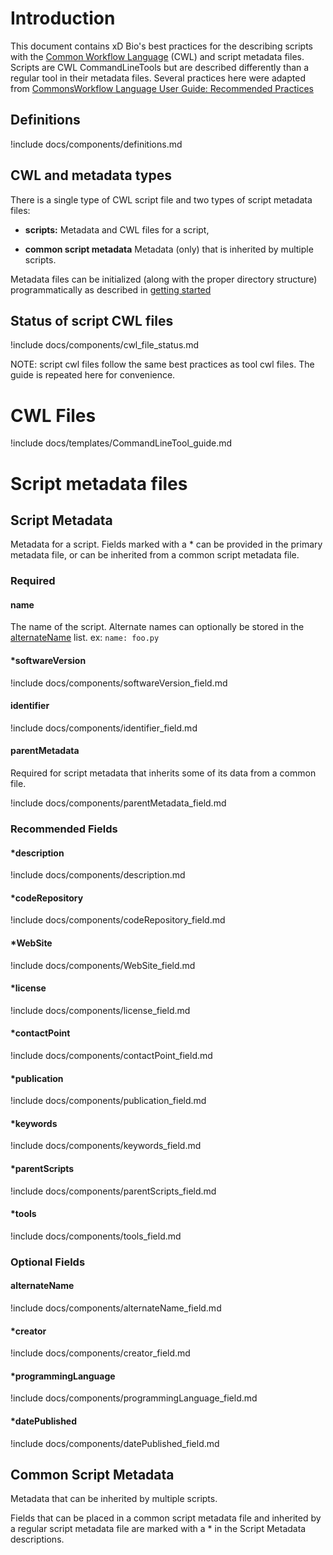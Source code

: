 
# Introduction

This document contains xD Bio's best practices for the describing scripts with the
[Common Workflow Language](https://github.com/common-workflow-language/common-workflow-language) (CWL) and script metadata files. Scripts are CWL CommandLineTools but are described differently than a regular tool in their metadata files.
Several practices here were adapted from 
[CommonsWorkflow Language User Guide: Recommended Practices](http://www.commonwl.org/user_guide/rec-practices/)

## Definitions

!include docs/components/definitions.md

## CWL and metadata types 

There is a single type of CWL script file and two types of script metadata files:

-  **scripts:** 
Metadata and CWL files for a script,

-  **common script metadata** 
 Metadata (only) that is inherited by multiple scripts.
 

Metadata files can be initialized (along with the proper directory structure) programmatically as described in [getting started](../docs/Getting_Started.md)

## Status of script CWL files

!include docs/components/cwl_file_status.md

NOTE: script cwl files follow the same best practices as tool cwl files. The guide is repeated here for convenience.

# CWL Files

!include docs/templates/CommandLineTool_guide.md

# Script metadata files

## Script Metadata

Metadata for a script. Fields marked with a \* can be provided in the primary metadata file, or can be inherited from a common script metadata file.

### Required

#### <a name="name1"><a/>name

The name of the script. Alternate names can optionally be stored in the [alternateName](#alternatename) list. 
ex: `name: foo.py`

#### \*softwareVersion

!include docs/components/softwareVersion_field.md

#### identifier

!include docs/components/identifier_field.md

#### parentMetadata

Required for script metadata that inherits some of its data from a common file. 

!include docs/components/parentMetadata_field.md

### Recommended Fields

#### \*description

!include docs/components/description.md

#### \*codeRepository

!include docs/components/codeRepository_field.md

#### \*WebSite

!include docs/components/WebSite_field.md

#### \*license

!include docs/components/license_field.md

#### \*contactPoint

!include docs/components/contactPoint_field.md

#### \*publication

!include docs/components/publication_field.md

#### \*keywords

!include docs/components/keywords_field.md

#### \*parentScripts

!include docs/components/parentScripts_field.md

#### \*tools

!include docs/components/tools_field.md

### Optional Fields

#### alternateName

!include docs/components/alternateName_field.md

#### \*creator

!include docs/components/creator_field.md

#### \*programmingLanguage

!include docs/components/programmingLanguage_field.md

#### \*datePublished

!include docs/components/datePublished_field.md

## <a name="common"></a> Common Script Metadata

Metadata that can be inherited by multiple scripts.

Fields that can be placed in a common script metadata file and inherited by a regular script metadata file are marked with a \* in the Script Metadata descriptions.